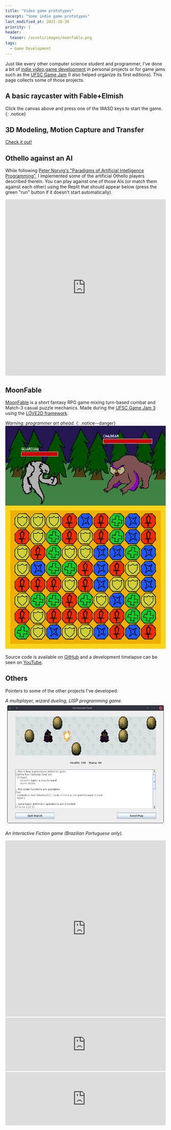 ```yaml
---
title: "Video game prototypes"
excerpt: "Some indie game prototypes"
last_modified_at: 2021-10-30
priority: 1
header:
  teaser: /assets/images/moonfable.png
tags:
  - Game Development
---
```


Just like every other computer science student and programmer, I've done a bit of [indie video game development](https://baioc.itch.io/) in personal projects or for game jams such as the [UFSC Game Jam](https://itch.io/jam/ufsc-game-jam-3) (I also helped organize its first editions).
This page collects some of those projects.


## A basic raycaster with Fable+Elmish

<div id="elmish-app">
  <script src="https://baioc.github.io/dagger3d/bundle.js"></script>
</div>
Click the canvas above and press one of the WASD keys to start the game.
{: .notice}


## 3D Modeling, Motion Capture and Transfer

[Check it out!](https://github.com/RamAddict/INE5420-CG/releases/tag/v0.10.24)


## Othello against an AI

While following [Peter Norvig's "Paradigms of Artificial Intelligence Programming"](https://github.com/norvig/paip-lisp), I implemented some of the artificial Othello players described therein.
You can play against one of those AIs (or match them against each other) using the Replit that should appear below (press the green "run" button if it doesn't start automatically).

<iframe frameborder="0" width="100%" height="552px" src="https://replit.com/@baioc/Othello?lite=true&outputonly=1"></iframe>


## MoonFable

[MoonFable](https://baioc.itch.io/moonfable) is a short fantasy RPG game mixing turn-based combat and Match-3 casual puzzle mechanics.
Made during the [UFSC Game Jam 3](https://itch.io/jam/ufsc-game-jam-3) using the [LÖVE2D framework](https://love2d.org/).


*Warning: programmer art ahead.*
{: .notice--danger}
![](/assets/images/moonfable.png)

Source code is available on [GitHub](https://github.com/baioc/MoonFable) and a development timelapse can be seen on [YouTube](https://youtu.be/z4oLi-LndqU).


## Others

Pointers to some of the other projects I've developed:

*A multiplayer, wizard dueling, LISP programming game.*
[![ArchwizardDuel](https://github.com/baioc/ArchwizardDuel/raw/master/doc/gui.png)](https://github.com/baioc/ArchwizardDuel)

*An Interactive Fiction game (Brazilian Portuguese only).*
<iframe frameborder="0" width="100%" height="552px" src="https://replit.com/@baioc/JavaQuest?lite=true&outputonly=1"></iframe>

<iframe frameborder="0" src="https://itch.io/embed/399232?bg_color=212121&amp;fg_color=ebebe5&amp;link_color=de94ff&amp;border_color=724993" width="100%" height="167"><a href="https://baioc.itch.io/necro-crypt">Necro Crypt by baioc, andersonhn, ccaldas</a></iframe>

<iframe frameborder="0" src="https://itch.io/embed/328167?bg_color=212121&amp;fg_color=ebebe5&amp;link_color=de94ff&amp;border_color=724993" width="100%" height="167"><a href="https://andersonhn.itch.io/shadow">Sombra by andersonhn, baioc</a></iframe>
